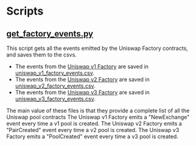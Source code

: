 # Scripts

## [get_factory_events.py](get_factory_events.py)

This script gets all the events emitted by the Uniswap Factory contracts, and saves them to the csvs.

* The events from the [Uniswap v1 Factory](https://etherscan.io/address/0xc0a47dFe034B400B47bDaD5FecDa2621de6c4d95) are saved in [uniswap_v1_factory_events.csv](../data/uniswap_v1_factory_events.csv).
* The events from the [Uniswap v2 Factory](0x5C69bEe701ef814a2B6a3EDD4B1652CB9cc5aA6f) are saved in [uniswap_v2_factory_events.csv](../data/uniswap_v2_factory_events.csv).
* The events from the [Uniswap v3 Factory](0x1F98431c8aD98523631AE4a59f267346ea31F984) are saved in [uniswap_v3_factory_events.csv](../data/uniswap_v3_factory_events.csv).

The main value of these files is that they provide a complete list of all the Uniswap pool contracts  The Uniswap v1 Factory emits a "NewExchange" event every time a v1 pool is created.  The Uniswap v2 Factory emits a "PairCreated" event every time a v2 pool is created.  The Uniswap v3 Factory emits a "PoolCreated" event every time a v3 pool is created.
